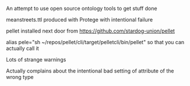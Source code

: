 An attempt to use open source ontology tools to get stuff done

meanstreets.ttl produced with Protege with intentional failure

pellet installed next door from https://github.com/stardog-union/pellet

alias pele="sh ~/repos/pellet/cli/target/pelletcli/bin/pellet" so that you can actually call it

Lots of strange warnings

Actually complains about the intentional bad setting of attribute of the wrong type


